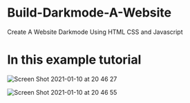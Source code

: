 # Build-Darkmode-A-Website
Create A Website Darkmode Using HTML CSS and Javascript

# In this example tutorial 
![Screen Shot 2021-01-10 at 20 46 27](https://user-images.githubusercontent.com/47202729/104186809-88d5f080-5449-11eb-800c-4b2df356d7c6.png)

![Screen Shot 2021-01-10 at 20 46 55](https://user-images.githubusercontent.com/47202729/104186848-9a1efd00-5449-11eb-8473-79e952d9cb60.png)

